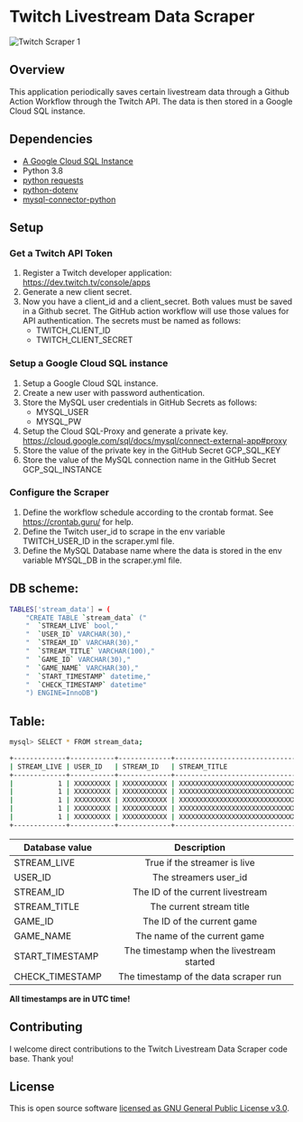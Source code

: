 # Twitch Livestream Data Scraper

![Twitch Scraper 1](https://github.com/AUThomasCH/Twitch-Livestream-Data-Scraper/workflows/Twitch%20Scraper%201/badge.svg)

## Overview

This application periodically saves certain livestream data through a Github Action Workflow through the Twitch API.
The data is then stored in a Google Cloud SQL instance.

## Dependencies

- [A Google Cloud SQL Instance](https://cloud.google.com/sql)
- Python 3.8
- [python requests](https://pypi.org/project/requests/)
- [python-dotenv](https://pypi.org/project/python-dotenv/)
- [mysql-connector-python](https://dev.mysql.com/doc/connector-python/en/)

## Setup

### Get a Twitch API Token

1. Register a Twitch developer application: https://dev.twitch.tv/console/apps
2. Generate a new client secret.
3. Now you have a client_id and a client_secret. Both values ​​must be saved in a Github secret. The GitHub action workflow will use those values for API authentication. The secrets must be named as follows:
   - TWITCH_CLIENT_ID
   - TWITCH_CLIENT_SECRET

### Setup a Google Cloud SQL instance

1. Setup a Google Cloud SQL instance.
2. Create a new user with password authentication.
3. Store the MySQL user credentials in GitHub Secrets as follows:
   - MYSQL_USER
   - MYSQL_PW
4. Setup the Cloud SQL-Proxy and generate a private key. https://cloud.google.com/sql/docs/mysql/connect-external-app#proxy
5. Store the value of the private key in the GitHub Secret GCP_SQL_KEY
6. Store the value of the MySQL connection name in the GitHub Secret GCP_SQL_INSTANCE

### Configure the Scraper

1. Define the workflow schedule according to the crontab format. See https://crontab.guru/ for help.
2. Define the Twitch user_id to scrape in the env variable TWITCH_USER_ID in the scraper.yml file.
3. Define the MySQL Database name where the data is stored in the env variable MYSQL_DB in the scraper.yml file.

## DB scheme:

```sh
TABLES['stream_data'] = (
    "CREATE TABLE `stream_data` ("
    "  `STREAM_LIVE` bool,"
    "  `USER_ID` VARCHAR(30),"
    "  `STREAM_ID` VARCHAR(30),"
    "  `STREAM_TITLE` VARCHAR(100),"
    "  `GAME_ID` VARCHAR(30),"
    "  `GAME_NAME` VARCHAR(30),"
    "  `START_TIMESTAMP` datetime,"
    "  `CHECK_TIMESTAMP` datetime"
    ") ENGINE=InnoDB")
```

## Table:

```sh
mysql> SELECT * FROM stream_data;

+-------------+-----------+-------------+---------------------------------------------------+---------+----------------+---------------------+---------------------+
| STREAM_LIVE | USER_ID   | STREAM_ID   | STREAM_TITLE                                      | GAME_ID | GAME_NAME      | START_TIMESTAMP     | CHECK_TIMESTAMP     |
+-------------+-----------+-------------+---------------------------------------------------+---------+----------------+---------------------+---------------------+
|           1 | XXXXXXXXX | XXXXXXXXXXX | XXXXXXXXXXXXXXXXXXXXXXXXXXXXXXXXXXXXXXXXXXXXX     | 65876   | Cyberpunk 2077 | 2020-12-19 10:03:59 | 2020-12-19 12:25:26 |
|           1 | XXXXXXXXX | XXXXXXXXXXX | XXXXXXXXXXXXXXXXXXXXXXXXXXXXXXXXXXXXXXXXXXXXX     | 65876   | Cyberpunk 2077 | 2020-12-19 10:03:59 | 2020-12-19 12:31:40 |
|           1 | XXXXXXXXX | XXXXXXXXXXX | XXXXXXXXXXXXXXXXXXXXXXXXXXXXXXXXXXXXXXXXXXXXX     | 65876   | Cyberpunk 2077 | 2020-12-19 10:03:59 | 2020-12-19 12:32:00 |
|           1 | XXXXXXXXX | XXXXXXXXXXX | XXXXXXXXXXXXXXXXXXXXXXXXXXXXXXXXXXXXXXXXXXXXX     | 65876   | Cyberpunk 2077 | 2020-12-19 10:03:59 | 2020-12-19 12:32:43 |
|           1 | XXXXXXXXX | XXXXXXXXXXX | XXXXXXXXXXXXXXXXXXXXXXXXXXXXXXXXXXXXXXXXXXXXX     | 65876   | Cyberpunk 2077 | 2020-12-19 10:03:59 | 2020-12-19 13:04:21 |
+-------------+-----------+-------------+---------------------------------------------------+---------+----------------+---------------------+---------------------+
```

| Database value  |                Description                |
| --------------- | :---------------------------------------: |
| STREAM_LIVE     |       True if the streamer is live        |
| USER_ID         |           The streamers user_id           |
| STREAM_ID       |     The ID of the current livestream      |
| STREAM_TITLE    |         The current stream title          |
| GAME_ID         |        The ID of the current game         |
| GAME_NAME       |       The name of the current game        |
| START_TIMESTAMP | The timestamp when the livestream started |
| CHECK_TIMESTAMP |   The timestamp of the data scraper run   |

**All timestamps are in UTC time!**

## Contributing

I welcome direct contributions to the Twitch Livestream Data Scraper code base. Thank you!

## License

This is open source software
[licensed as GNU General Public License v3.0](https://www.gnu.org/licenses/gpl-3.0.en.html).
